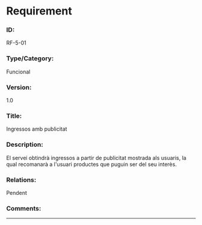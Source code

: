 # Requirement

### ID:
RF-5-01

### Type/Category:
Funcional

### Version:
1.0

### Title:
Ingressos amb publicitat

### Description:
El servei obtindrà ingressos a partir de publicitat mostrada als usuaris, la qual recomanarà a l'usuari productes que puguin ser del seu interès.

### Relations:
Pendent

### Comments:

---

